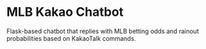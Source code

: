 # MLB Kakao Chatbot
Flask-based chatbot that replies with MLB betting odds and rainout probabilities based on KakaoTalk commands.
